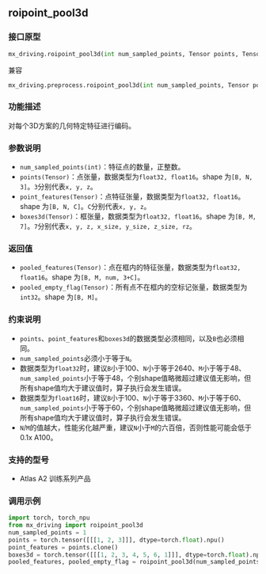 ## roipoint_pool3d
### 接口原型
```python
mx_driving.roipoint_pool3d(int num_sampled_points, Tensor points, Tensor point_features, Tensor boxes3d) -> (Tensor pooled_features, Tensor pooled_empty_flag)
```
兼容
```python
mx_driving.preprocess.roipoint_pool3d(int num_sampled_points, Tensor points, Tensor point_features, Tensor boxes3d) -> (Tensor pooled_features, Tensor pooled_empty_flag)
```
### 功能描述
对每个3D方案的几何特定特征进行编码。
### 参数说明
- `num_sampled_points(int)`：特征点的数量，正整数。
- `points(Tensor)`：点张量，数据类型为`float32, float16`。shape 为`[B, N, 3]`。`3`分别代表`x, y, z`。
- `point_features(Tensor)`：点特征张量，数据类型为`float32, float16`。shape 为`[B, N, C]`。`C`分别代表`x, y, z`。
- `boxes3d(Tensor)`：框张量，数据类型为`float32, float16`。shape 为`[B, M, 7]`。`7`分别代表`x, y, z, x_size, y_size, z_size, rz`。
### 返回值
- `pooled_features(Tensor)`：点在框内的特征张量，数据类型为`float32, float16`。shape 为`[B, M, num, 3+C]`。
- `pooled_empty_flag(Tensor)`：所有点不在框内的空标记张量，数据类型为`int32`。shape 为`[B, M]`。
### 约束说明
- `points`、`point_features`和`boxes3d`的数据类型必须相同，以及`B`也必须相同。
- `num_sampled_points`必须小于等于`N`。
- 数据类型为`float32`时，建议`B`小于100、`N`小于等于2640、`M`小于等于48、`num_sampled_points`小于等于48，个别shape值略微超过建议值无影响，但所有shape值均大于建议值时，算子执行会发生错误。
- 数据类型为`float16`时，建议`B`小于100、`N`小于等于3360、`M`小于等于60、`num_sampled_points`小于等于60，个别shape值略微超过建议值无影响，但所有shape值均大于建议值时，算子执行会发生错误。
- `N`/`M`的值越大，性能劣化越严重，建议`N`小于`M`的六百倍，否则性能可能会低于0.1x A100。
### 支持的型号
- Atlas A2 训练系列产品
### 调用示例
```python
import torch, torch_npu
from mx_driving import roipoint_pool3d
num_sampled_points = 1
points = torch.tensor([[[1, 2, 3]]], dtype=torch.float).npu()
point_features = points.clone()
boxes3d = torch.tensor([[[1, 2, 3, 4, 5, 6, 1]]], dtype=torch.float).npu()
pooled_features, pooled_empty_flag = roipoint_pool3d(num_sampled_points, points, point_features, boxes3d)
```